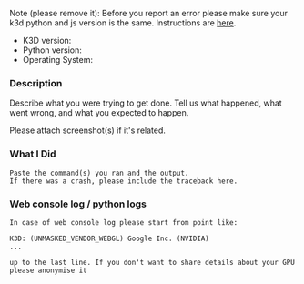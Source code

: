 Note (please remove it): 
Before you report an error please make sure your 
k3d python and js version is the same. Instructions are
[here](https://github.com/K3D-tools/K3D-jupyter/blob/main/HOW-TO.md#check-if-python-and-js-version-of-k3d-match).

* K3D version:
* Python version:
* Operating System:

### Description

Describe what you were trying to get done.
Tell us what happened, what went wrong, and what you expected to happen.

Please attach screenshot(s) if it's related.

### What I Did

```
Paste the command(s) you ran and the output.
If there was a crash, please include the traceback here.
```

### Web console log / python logs

```
In case of web console log please start from point like:

K3D: (UNMASKED_VENDOR_WEBGL) Google Inc. (NVIDIA)
...

up to the last line. If you don't want to share details about your GPU please anonymise it
```